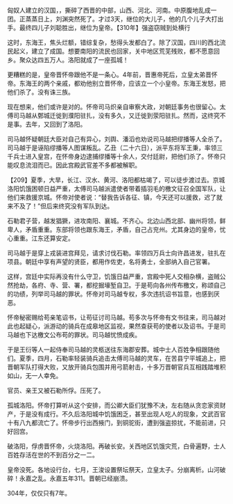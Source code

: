 匈奴人建立的汉国，，撕碎了西晋的中部，山西、河北、河南。中原腹地乱成一团。正蒸蒸日上，刘渊突然死了。才过3天，继位的大儿子，他的几个儿子大打出手。最终四儿子刘聪胜出，继位为皇帝。【310年】强盗窃贼到处横行



这时，东海王，焦头烂额，错综复杂，愁得头发都白了。除了汉国，四川的西北流民起义，建立了成国。想要南阳的流民也回家，关中地区荒芜残败，都不愿意回乡。聚众达四五万人。洛阳就成了一座孤城！



更糟糕的是，皇帝晋怀帝跟他不是一条心。4年前，晋惠帝死后，立皇太弟晋怀帝。东海王的两个亲戚，都劝他别立晋怀帝，应该立一个小皇帝。东海王发怒，把他们杀了。没有诛三族。

现在想来，他们或许是对的。怀帝司马炽亲自审察大政，对朝廷事务也很留心。太傅司马越从鄄城迁徙到濮阳驻扎，没有多久，又迁徙到荥阳驻扎。然而，这终究不是事。去年，又回到了洛阳。

司马越怀疑朝廷大臣对自己有异心，刘舆、潘滔也劝说司马越把缪播等人全杀了。司马越于是诬陷缪播等人图谋叛乱。乙丑（二十六日），派平东将军王秉，率领三千兵士进入皇宫，在怀帝身边逮捕缪播等十余人，交付廷尉，把他们杀了。怀帝只能叹息流泪而已。因此宫殿武官差不多都被解职。

【209】夏季，大旱，长江、汉水、黄河、洛阳都枯竭了，可以徒步渡过去。京城洛阳饥饿困顿日益严重，太傅司马越派遣使者带着插羽毛的檄文征召全国军队，让他们来救援京城。怀帝对使者说：“替我告诉各征、镇，今天还可以援救，迟了就来不及了！”但后来终究没有军队到达。



石勒君子营，越发猖獗，进攻南阳、襄城。不齐心。北边山西北部、幽州将领，鲜卑人，矛盾重重。东部将领也跟东海王，矛盾，自己占兖州。尤其身边的皇帝，忧心重重。江东还算安定。

司马越于是穿上戎装进宫拜见，请求讨伐石勒。率领四万兵士向许昌进发，驻扎在项县。朝廷中享有声望的贤臣，都用作佐吏，名将勇士，全部纳入自己官署。

这样，宫廷中实际再没有什么守卫，饥饿日益严重，宫殿中死人交相杂横，盗贼公然抢劫，各府、寺、营、署，都挖掘壕堑自卫。于是苟向各州传布檄文，称颂自己的功绩，列举司马越的罪状。怀帝对司马越专权，多次违抗诏书旨意，也感到厌恶。

怀帝秘密赐给苟亲笔诏书，让苟征讨司马越。苟多次与怀帝有文书往来，司马越对此也起疑心，派游动的骑兵在成皋地区监视，果然查获苟的使者以及诏书。于是司马越也下达檄文公布苟的罪状。司马越忧愤成疾。

于是王衍等人一起侍奉司马越的灵柩送往东海郡安葬。城中士人百姓争相跟随他们。夏季，四月，石勒率轻装骑兵追击太傅司马越的灵车，在苦县宁平城追上，把晋朝军队打得大败，又放开骑兵包围并用弓箭射击，十多万晋朝官兵互相践踏堆积如山，无一人幸免。

官员、亲王又被石勒所俘。压死了。

孤城洛阳。怀帝打算听从这个安排，而公卿大臣们犹豫不决，左右随从贪恋家资财产，于是没有成行。不久后洛阳城中饥饿困乏，甚至出现人吃人的现象，文武百官十有八九都流亡了。怀帝步行出西掖门，到铜驼街，遭到强盗掠扰，不能前进，只好回宫。

破洛阳，俘虏晋怀帝，火烧洛阳。再破长安。关西地区饥饿灾荒，白骨遍野，士人百姓存活在世的不到百分之一二。

皇帝没死。各地设行台，七月，王浚设置祭坛祭天，立皇太子。分崩离析。山河破碎！永嘉之乱。永嘉五年311。晋朝已经崩溃。

304年，仅仅只有7年。







